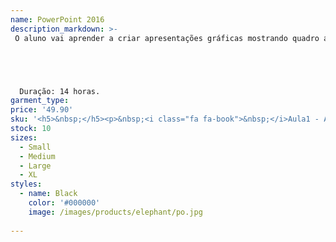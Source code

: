 ```yaml
---
name: PowerPoint 2016
description_markdown: >-
 O aluno vai aprender a criar apresentações gráficas mostrando quadro a quadro sua empresa, seu produto, serviço ou qualquer outra informação que desejar.





  Duração: 14 horas.
garment_type:
price: '49.90'
sku: '<h5>&nbsp;</h5><p>&nbsp;<i class="fa fa-book">&nbsp;</i>Aula1 - Apresentação do PowerPoint 2016</p><p>&nbsp;<i class="fa fa-book">&nbsp;</i>Aula2 - Formatação de texto</p><p>&nbsp;<i class="fa fa-book">&nbsp;</i>Aula 3 - Inserindo formas e imagens</p><p>&nbsp;<i class="fa fa-book">&nbsp;</i>Aula 4 - Formatação de Imagens Avançada</p><p>&nbsp;<i class="fa fa-book">&nbsp;</i>Aula 5 - WordArt x SmartArt</p><p>&nbsp;<i class="fa fa-book">&nbsp;</i>Aula 6 - Animações x Transições</p><p>&nbsp;<i class="fa fa-book">&nbsp;</i>Aula 7 - Design e Slide Mestre</p><p>&nbsp;<i class="fa fa-book">&nbsp;</i>Aula 8 - Salvar e iniciar apresentação</p><p>&nbsp;<i class="fa fa-book">&nbsp;</i>Aula 9 - Revisão</p><p>&nbsp;<i class="fa fa-book">&nbsp;</i>Aula 10 - Tabela e Gráfico</p><p>&nbsp;<i class="fa fa-book">&nbsp;</i>Aula 11 - Hiperlink e Botões de Ação</p><p>&nbsp;<i class="fa fa-book">&nbsp;</i>Aula 12 - Mídia</p><p>&nbsp;<i class="fa fa-book">&nbsp;</i>Aula 13 - Guia Revisão</p><p>&nbsp;<i class="fa fa-book">&nbsp;</i>Aula 14 - Apresentação de Slides Avançada</p>'
stock: 10
sizes:
  - Small
  - Medium
  - Large
  - XL
styles:
  - name: Black
    color: '#000000'
    image: /images/products/elephant/po.jpg
  
---
```

